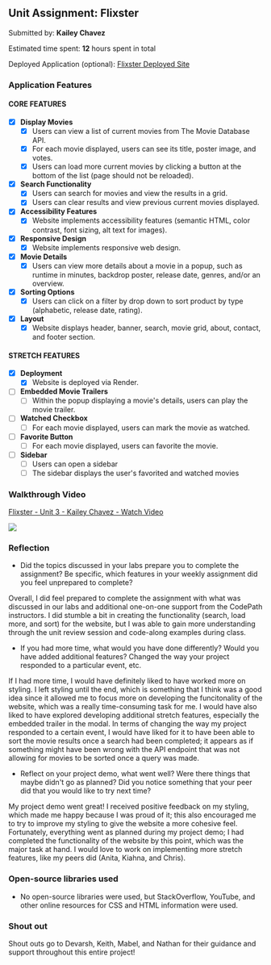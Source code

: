 ## Unit Assignment: Flixster

Submitted by: **Kailey Chavez**

Estimated time spent: **12** hours spent in total

Deployed Application (optional): [Flixster Deployed Site](https://flixster-unit-3-project.onrender.com/)

### Application Features

#### CORE FEATURES


- [x] **Display Movies**
  - [x] Users can view a list of current movies from The Movie Database API.
  - [x] For each movie displayed, users can see its title, poster image, and votes.
  - [x] Users can load more current movies by clicking a button at the bottom of the list (page should not be reloaded).
- [x] **Search Functionality**
  - [x] Users can search for movies and view the results in a grid.
  - [x] Users can clear results and view previous current movies displayed.
- [x] **Accessibility Features**
  - [x] Website implements accessibility features (semantic HTML, color contrast, font sizing, alt text for images).
- [x] **Responsive Design**
  - [x] Website implements responsive web design.
- [x] **Movie Details**
  - [x] Users can view more details about a movie in a popup, such as runtime in minutes, backdrop poster, release date, genres, and/or an overview.
- [x] **Sorting Options**
  - [x] Users can click on a filter by drop down to sort product by type (alphabetic, release date, rating).
- [x] **Layout**
  - [x] Website displays header, banner, search, movie grid, about, contact, and footer section.

#### STRETCH FEATURES

- [x] **Deployment**
  - [x] Website is deployed via Render.
- [ ] **Embedded Movie Trailers**
  - [ ] Within the popup displaying a movie's details, users can play the movie trailer.
- [ ] **Watched Checkbox**
  - [ ] For each movie displayed, users can mark the movie as watched.
- [ ] **Favorite Button**
  - [ ] For each movie displayed, users can favorite the movie.
- [ ] **Sidebar**
  - [ ] Users can open a sidebar
  - [ ] The sidebar displays the user's favorited and watched movies

### Walkthrough Video

<div>
    <a href="https://www.loom.com/share/c7cf9a835aa34c4198b41cd25319e816">
      <p>Flixster - Unit 3 - Kailey Chavez - Watch Video</p>
    </a>
    <a href="https://www.loom.com/share/c7cf9a835aa34c4198b41cd25319e816">
      <img style="max-width:300px;" src="https://cdn.loom.com/sessions/thumbnails/c7cf9a835aa34c4198b41cd25319e816-with-play.gif">
    </a>
  </div>

### Reflection

* Did the topics discussed in your labs prepare you to complete the assignment? Be specific, which features in your weekly assignment did you feel unprepared to complete?

Overall, I did feel prepared to complete the assignment with what was discussed in our labs and additional one-on-one support from the CodePath instructors. I did stumble
a bit in creating the functionality (search, load more, and sort) for the website, but I was able to gain more understanding through the unit review session and code-along 
examples during class.

* If you had more time, what would you have done differently? Would you have added additional features? Changed the way your project responded to a particular event, etc.
  
If I had more time, I would have definitely liked to have worked more on styling. I left styling until the end, which is something that I think was a good idea since it allowed me to
focus more on developing the funcitonality of the website, which was a really time-consuming task for me. I would have also liked to have explored developing additional stretch features,
especially the embedded trailer in the modal. In terms of changing the way my project responded to a certain event, I would have liked for it to have been able to sort the movie results once
a search had been completed; it appears as if something might have been wrong with the API endpoint that was not allowing for movies to be sorted once a query was made.

* Reflect on your project demo, what went well? Were there things that maybe didn't go as planned? Did you notice something that your peer did that you would like to try next time?

My project demo went great! I received positive feedback on my styling, which made me happy because I was proud of it; this also encouraged me to try to improve my styling to give the
website a more cohesive feel. Fortunately, everything went as planned during my project demo; I had completed the functionality of the website by this point, which was the major task at hand.
I would love to work on implementing more stretch features, like my peers did (Anita, Kiahna, and Chris).

### Open-source libraries used

- No open-source libraries were used, but StackOverflow, YouTube, and other online resources for CSS and HTML information were used.

### Shout out

Shout outs go to Devarsh, Keith, Mabel, and Nathan for their guidance and support throughout this entire project!